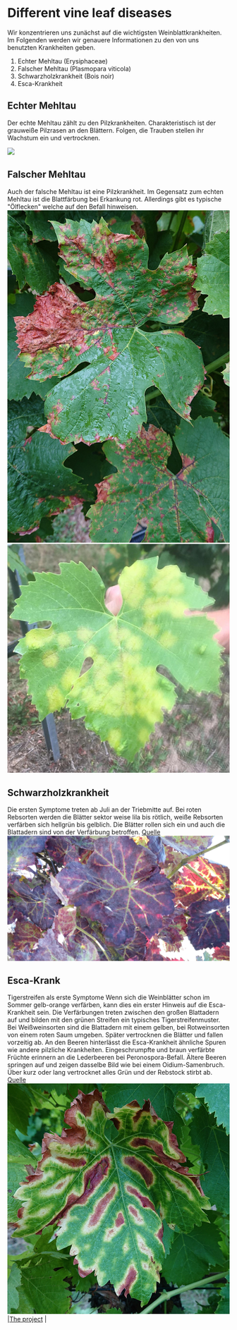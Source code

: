 # Different vine leaf diseases

Wir konzentrieren uns zunächst auf die wichtigsten Weinblattkrankheiten. Im Folgenden werden wir genauere Informationen zu den von uns benutzten Krankheiten geben.

1. Echter Mehltau (Erysiphaceae)
2. Falscher Mehltau (Plasmopara viticola)
3. Schwarzholzkrankheit (Bois noir)
4. Esca-Krankheit

## Echter Mehltau

Der echte Mehltau zählt zu den Pilzkrankheiten. Charakteristisch ist der grauweiße Pilzrasen an den Blättern. Folgen, die Trauben stellen ihr Wachstum ein und vertrocknen.  

![](./DSC_0036.JPG)

## Falscher Mehltau

Auch der falsche Mehltau ist eine Pilzkrankheit. Im Gegensatz zum echten Mehltau ist die Blattfärbung bei Erkankung rot. Allerdings gibt es typische "Ölflecken" welche auf den Befall hinweisen.
![](./DSC_0159.JPG)
![](./f34c1f70-5f11-45e7-83aa-af7534d35027.jpg)
## Schwarzholzkrankheit
Die ersten Symptome treten ab Juli an der Triebmitte auf. Bei roten Rebsorten werden die Blätter sektor weise lila bis rötlich, weiße Rebsorten verfärben sich hellgrün bis gelblich. Die Blätter rollen sich ein und auch die Blattadern sind von der Verfärbung betroffen.
[Quelle](https://lvwo.landwirtschaft-bw.de/pb/site/pbs-bw-new/get/documents/MLR.LEL/PB5Documents/lvwo/pdf/f/FaltblattSchwarzholz.pdf?attachment=true)
![](./Schwarzholzkrankheit_Bild.jpg)
## Esca-Krank
Tigerstreifen als erste Symptome
Wenn sich die Weinblätter schon im Sommer gelb-orange verfärben, kann dies ein erster Hinweis auf die Esca-Krankheit sein. Die Verfärbungen treten zwischen den großen Blattadern auf und bilden mit den grünen Streifen ein typisches Tigerstreifenmuster. Bei Weißweinsorten sind die Blattadern mit einem gelben, bei Rotweinsorten von einem roten Saum umgeben. Später vertrocknen die Blätter und fallen vorzeitig ab. An den Beeren hinterlässt die Esca-Krankheit ähnliche Spuren wie andere pilzliche Krankheiten. Eingeschrumpfte und braun verfärbte Früchte erinnern an die Lederbeeren bei Peronospora-Befall. Ältere Beeren springen auf und zeigen dasselbe Bild wie bei einem Oidium-Samenbruch. Über kurz oder lang vertrocknet alles Grün und der Rebstock stirbt ab.
[Quelle](https://www.iva.de/iva-magazin/forschung-technik/die-esca-krankheit-breitet-sich-aus)
![](./esca.JPG)
|[The project](https://matheli.github.io/Vine-leaf-diseases-and-AI/) |
